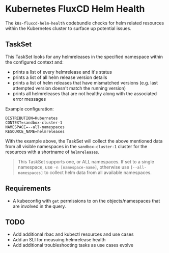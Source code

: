 # Kubernetes FluxCD Helm Health
The `k8s-fluxcd-helm-health` codebundle checks for helm related resources within the Kubernetes cluster to surface up potential issues. 

## TaskSet
This TaskSet looks for any helmreleases in the specified namespace within the configured context and: 
- prints a list of every helmrelease and it's status
- prints a list of all helm release version details
- prints a list of helm releases that have mismatched versions (e.g. last attempted version doesn't match the running version)
- prints all helmreleases that are not healthy along with the associated error messages

Example configuration: 
```
DISTRIBUTION=Kubernetes
CONTEXT=sandbox-cluster-1
NAMESPACE=--all-namespaces
RESOURCE_NAME=helmreleases
```

With the example above, the TaskSet will collect the above mentioned data from all visible namespaces in the `sandbox-cluster-1` cluster for the resources with a shortname of `helmreleases`. 

> This TaskSet supports one, or ALL namespaces. If set to a single namespace, use `-n [namespace-name]`, otherwise use `[--all-namespaces]` to collect helm data from all available namespaces. 

## Requirements
- A kubeconfig with `get` permissions to on the objects/namespaces that are involved in the query.


## TODO
- Add additional rbac and kubectl resources and use cases
- Add an SLI for measuing helmrelease health
- Add additional troubleshooting tasks as use cases evolve